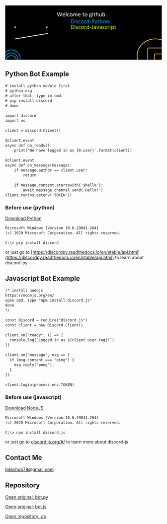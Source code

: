 ![Frostmint](/assets/img/img-banner.png)
## Python Bot Example
```
# install python module first
# python.org
# after that, type in cmd:
# pip install discord
# done

import discord
import os

client = discord.Client()

@client.event
async def on_ready():
    print('We have logged in as {0.user}'.format(client))

@client.event
async def on_message(message):
    if message.author == client.user:
        return

    if message.content.startswith('$hello'):
        await message.channel.send('Hello!')
client.run(os.getenv('TOKEN'))
```
### Before use (python)
[Download Python](https://github.com/frostmint/dl)
```
Microsoft Windows [Version 10.0.19041.264]
(c) 2020 Microsoft Corporation. All rights reserved.

C:\> pip install discord
```
or just go to [https://discordpy.readthedocs.io/en/stable/api.html](https://discordpy.readthedocs.io/en/stable/api.html) to learn about discord-py
## Javascript Bot Example
```
/* install nodejs
https://nodejs.org/en/
open cmd, type "npm install discord.js"
done
*/

const Discord = require("discord.js")
const client = new Discord.Client()

client.on("ready", () => {
  console.log(`Logged in as ${client.user.tag}!`)
})

client.on("message", msg => {
  if (msg.content === "ping") {
    msg.reply("pong");
  }
})

client.login(process.env.TOKEN)
```
### Before use (javascript)
[Download NodeJS](https://github.com/frostmint/dl/)
```
Microsoft Windows [Version 10.0.19041.264]
(c) 2020 Microsoft Corporation. All rights reserved.

C:\> npm install discord.js
```
or just go to [discord.js.org/#/](https://discord.js.org) to learn more about discord-js
## Contact Me
lptechub78@gmail.com

## Repository
<a href="https://github.com/frostmint/db/blob/main/bot.py">Open original: bot.py</a>
<p> </p>
<a href="https://github.com/frostmint/db/blob/main/bot.js">Open original: bot.js</a>
<p> </p>
<a href="https://github.com/frostmint/db/">Open repository: db</a>
<p> </p>
